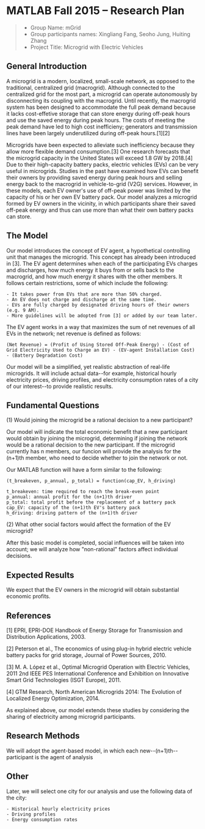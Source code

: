 # MATLAB Fall 2015 – Research Plan

> * Group Name: mGrid
> * Group participants names: Xingliang Fang, Seoho Jung, Huiting Zhang
> * Project Title: Microgrid with Electric Vehicles



## General Introduction

A microgrid is a modern, localized, small-scale network, as opposed to the traditional, centralized grid (macrogrid). Although connected to the centralized grid for the most part, a microgrid can operate autonomously by disconnecting its coupling with the macrogrid. Until recently, the macrogrid system has been designed to accommodate the full peak demand because it lacks cost-effetive storage that can store energy during off-peak hours and use the saved energy during peak hours. The costs of meeting the peak demand have led to high cost inefficieny; generators and transmission lines have been largely underutilized during off-peak hours.[1][2]

Microgrids have been expected to alleviate such inefficiency because they allow more flexible demand consumption.[3] One research forecasts that the microgrid capacity in the United States will exceed 1.8 GW by 2018.[4] Due to their high-capacity battery packs, electric vehicles (EVs) can be very useful in microgrids. Studies in the past have examined how EVs can benefit their owners by providing saved energy during peak hours and selling energy back to the macrogrid in vehicle-to-grid (V2G) services. However, in these models, each EV owner's use of off-peak power was limited by the capacity of his or her own EV battery pack. Our model analyzes a microgrid formed by EV owners in the vicinity, in which participants share their saved off-peak energy and thus can use more than what their own battery packs can store.



## The Model

Our model introduces the concept of EV agent, a hypothetical controlling unit that manages the microgrid. This concept has already been introduced in [3]. The EV agent determines when each of the participating EVs charges and discharges, how much energy it buys from or sells back to the macrogrid, and how much energy it shares with the other members. It follows certain restrictions, some of which include the following:

	- It takes power from EVs that are more than 50% charged.
	- An EV does not charge and discharge at the same time.
	- EVs are fully charged by designated driving hours of their owners (e.g. 9 AM).
	- More guidelines will be adopted from [3] or added by our team later.

The EV agent works in a way that maximizes the sum of net revenues of all EVs in the network; net revenue is defined as follows:

	(Net Revenue) = (Profit of Using Stored Off-Peak Energy) - (Cost of Grid Electricity Used to Charge an EV) - (EV-agent Installation Cost) - (Battery Degradation Cost)

Our model will be a simplified, yet realistic abstraction of real-life microgrids. It will include actual data--for example, historical hourly electricity prices, driving profiles, and electricity consumption rates of a city of our interest--to provide realistic results.



## Fundamental Questions

(1) Would joining the microgrid be a rational decision to a new participant?

Our model will indicate the total economic benefit that a new participant would obtain by joining the microgrid, determining if joining the network would be a rational decision to the new participant. If the microgrid currently has n members, our funcion will provide the analysis for the (n+1)th member, who need to decide whether to join the network or not.

Our MATLAB function will have a form similar to the following:

	(t_breakeven, p_annual, p_total) = function(cap_EV, h_driving)
	
	t_breakeven: time required to reach the break-even point
	p_annual: annual profit for the (n+1)th driver
	p_total: total profit before the replacement of a battery pack
	cap_EV: capacity of the (n+1)th EV's battery pack
	h_driving: driving pattern of the (n+1)th driver

(2) What other social factors would affect the formation of the EV microgrid?

After this basic model is completed, social influences will be taken into account; we will analyze how "non-rational" factors affect individual decisions.



## Expected Results

We expect that the EV owners in the microgrid will obtain substantial economic profits.



## References

[1] EPRI, EPRI-DOE Handbook of Energy Storage for Transmission and Distribution Applications, 2003.

[2] Peterson et al., The economics of using plug-in hybrid electric vehicle battery packs for grid storage, Journal of Power Sources, 2010.

[3] M. A. López et al., Optimal Microgrid Operation with Electric Vehicles, 2011 2nd IEEE PES International Conference and Exhibition on Innovative Smart Grid Technologies (ISGT Europe), 2011.

[4] GTM Research, North American Microgrids 2014: The Evolution of Localized Energy Optimization, 2014.

As explained above, our model extends these studies by considering the sharing of electricity among microgrid participants.



## Research Methods

We will adopt the agent-based model, in which each new--(n+1)th--participant is the agent of analysis



## Other

Later, we will select one city for our analysis and use the following data of the city:

	- Historical hourly electricity prices
	- Driving profiles
	- Energy consumption rates